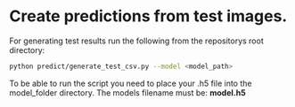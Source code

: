 # Create predictions from test images.

For generating test results run the following from the repositorys root directory:  
```bash
python predict/generate_test_csv.py --model <model_path>
```

To be able to run the script you need to place your .h5 file into the model_folder directory. The models filename must be: **model.h5**
